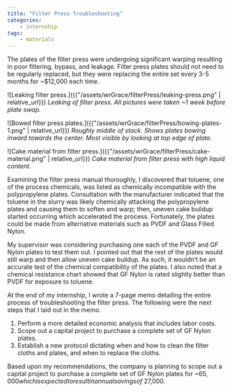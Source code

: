 ```yaml
---
title: "Filter Press Troubleshooting"
categories:
    - internship
tags:
    - materials
---
```


The plates of the filter press were undergoing significant warping resulting in poor filtering, bypass, and leakage.  Filter press plates should not need to be regularly replaced, but they were replacing the entire set every 3-5 months for ~$12,000 each time.

![Leaking filter press.]({{"/assets/wrGrace/filterPress/leaking-press.png" | relative_url}})
*Leaking of filter press. All pictures were taken ~1 week before plate swap.*

![Bowed filter press plates.]({{"/assets/wrGrace/filterPress/bowing-plates-1.png" | relative_url}})
*Roughly middle of stack. Shows plates bowing inward towards the center. Most visible by looking at top edge of plate.*

![Cake material from filter press.]({{"/assets/wrGrace/filterPress/cake-material.png" | relative_url}})
*Cake material from filter press with high liquid content.*

Examining the filter press manual thoroughly, I discovered that toluene, one of the process chemicals, was listed as chemically incompatible with the polypropylene plates. Consultation with the manufacturer indicated that the toluene in the slurry was likely chemically attacking the polypropylene plates and causing them to soften and warp; then, uneven cake buildup started occurring which accelerated the process.  Fortunately, the plates could be made from alternative materials such as PVDF and Glass Filled Nylon.

My supervisor was considering purchasing one each of the PVDF and GF Nylon plates to test them out.  I pointed out that the rest of the plates would still warp and then allow uneven cake buildup.  As such, it wouldn’t be an accurate test of the chemical compatibility of the plates. I also noted that a chemical resistance chart showed that GF Nylon is rated slightly better than PVDF for exposure to toluene.

At the end of my internship, I wrote a 7-page memo detailing the entire process of troubleshooting the filter press.  The following were the next steps that I laid out in the memo.

1. Perform a more detailed economic analysis that includes labor costs.
2. Scope out a capital project to purchase a complete set of GF Nylon plates.
3. Establish a new protocol dictating when and how to clean the filter cloths and plates, and when to replace the cloths.

Based upon my recommendations, the company is planning to scope out a capital project to purchase a complete set of GF Nylon plates for ~$65,000 which is expected to result in annual savings of ~$27,000.